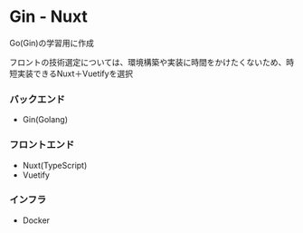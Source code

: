 # Gin - Nuxt

Go(Gin)の学習用に作成

フロントの技術選定については、環境構築や実装に時間をかけたくないため、時短実装できるNuxt＋Vuetifyを選択

### バックエンド

* Gin(Golang) 

### フロントエンド

* Nuxt(TypeScript)
* Vuetify

### インフラ

* Docker